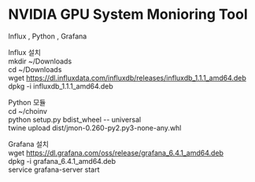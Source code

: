 # NVIDIA GPU System Monioring Tool 

Influx , Python , Grafana  

Influx 설치  
mkdir ~/Downloads  
cd ~/Downloads  
wget https://dl.influxdata.com/influxdb/releases/influxdb_1.1.1_amd64.deb  
dpkg -i influxdb_1.1.1_amd64.deb    
  
Python 모듈   
cd ~/choinv  
python setup.py bdist_wheel -- universal   
twine upload dist/jmon-0.260-py2.py3-none-any.whl  

Grafana 설치  
wget https://dl.grafana.com/oss/release/grafana_6.4.1_amd64.deb   
dpkg -i grafana_6.4.1_amd64.deb  
service grafana-server start  
